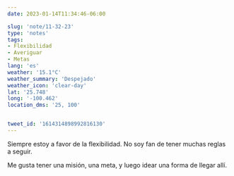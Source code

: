 ```yaml
---
date: 2023-01-14T11:34:46-06:00

slug: 'note/11-32-23'
type: 'notes'
tags:
- Flexibilidad
- Averiguar
- Metas
lang: 'es'
weather: '15.1°C'
weather_summary: 'Despejado'
weather_icon: 'clear-day'
lat: '25.748'
long: '-100.462'
location_dms: '25, 100'


tweet_id: '1614314898992816130'
---
```

Siempre estoy a favor de la flexibilidad. No soy fan de tener muchas reglas a seguir.

Me gusta tener una misión, una meta, y luego idear una forma de llegar allí.